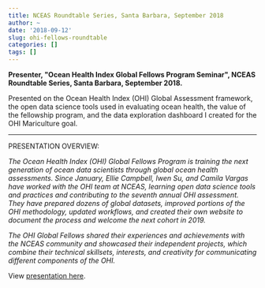 ```yaml
---
title: NCEAS Roundtable Series, Santa Barbara, September 2018
author: ~
date: '2018-09-12'
slug: ohi-fellows-roundtable
categories: []
tags: []
---
```


**Presenter, "Ocean Health Index Global Fellows Program Seminar", NCEAS Roundtable Series, Santa Barbara, September 2018.**

Presented on the Ocean Health Index (OHI) Global Assessment framework, the open data science tools used in evaluating ocean health, the value of the fellowship program, and the data exploration dashboard I created for the OHI Mariculture goal.


*** 

PRESENTATION OVERVIEW:

_The Ocean Health Index (OHI) Global Fellows Program is training the next generation of ocean data scientists through global ocean health assessments. Since January, Ellie Campbell, Iwen Su, and Camila Vargas have worked with the OHI team at NCEAS, learning open data science tools and practices and contributing to the seventh annual OHI assessment. They have prepared dozens of global datasets, improved portions of the OHI methodology, updated workflows, and created their own website to document the process and welcome the next cohort in 2019._ 

_The OHI Global Fellows shared their experiences and achievements with the NCEAS community and showcased their independent projects, which combine their technical skillsets, interests, and creativity for communicating different components of the OHI._

View [presentation here](https://docs.google.com/presentation/d/e/2PACX-1vR_lxY3dgc18o2TQ934JFF3c04MsWsDNliLX_orXj9wckOMnGl4AqnhM3UMxzWEJ9FCl4bjC5c1e_Qh/pub?start=false&loop=false&delayms=5000&slide=id.g40ffd60729_1_132).